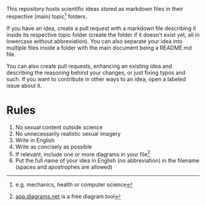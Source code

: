 This repository hosts scientific ideas stored as markdown files in their respective (main) topic[^topics] folders.

If you have an idea, create a pull request with a markdown file describing it inside its respective topic folder (create the folder if it doesn't exist yet, all in lowercase without abbreviation). You can also separate your idea into multiple files inside a folder with the main document being a README.md file.

You can also create pull requests, enhancing an existing idea and describing the reasoning behind your changes, or just fixing typos and such. If you want to contribute in other ways to an idea, open a labeled issue about it.

[^topics]: e.g. mechanics, health or computer science

# Rules

1. No sexual content outside science
2. No unnecessarily realistic sexual imagery
3. Write in English
4. Write as concisely as possible
5. If relevant, include one or more diagrams in your file[^diagram-tool]
6. Put the full name of your idea in English (no abbreviation) in the filename (spaces and apostrophes are allowed)

[^diagram-tool]: [app.diagrams.net](https://app.diagrams.net) is a free diagram tool

